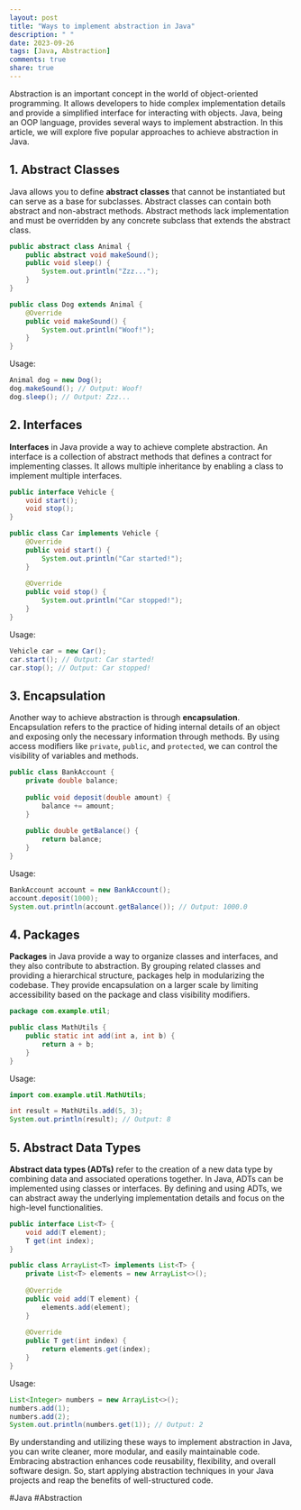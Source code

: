 ```yaml
---
layout: post
title: "Ways to implement abstraction in Java"
description: " "
date: 2023-09-26
tags: [Java, Abstraction]
comments: true
share: true
---
```


Abstraction is an important concept in the world of object-oriented programming. It allows developers to hide complex implementation details and provide a simplified interface for interacting with objects. Java, being an OOP language, provides several ways to implement abstraction. In this article, we will explore five popular approaches to achieve abstraction in Java.

## 1. Abstract Classes

Java allows you to define **abstract classes** that cannot be instantiated but can serve as a base for subclasses. Abstract classes can contain both abstract and non-abstract methods. Abstract methods lack implementation and must be overridden by any concrete subclass that extends the abstract class.

```java
public abstract class Animal {
    public abstract void makeSound();
    public void sleep() {
        System.out.println("Zzz...");
    }
}

public class Dog extends Animal {
    @Override
    public void makeSound() {
        System.out.println("Woof!");
    }
}
```
Usage:
```java
Animal dog = new Dog();
dog.makeSound(); // Output: Woof!
dog.sleep(); // Output: Zzz...
```

## 2. Interfaces

**Interfaces** in Java provide a way to achieve complete abstraction. An interface is a collection of abstract methods that defines a contract for implementing classes. It allows multiple inheritance by enabling a class to implement multiple interfaces.

```java
public interface Vehicle {
    void start();
    void stop();
}

public class Car implements Vehicle {
    @Override
    public void start() {
        System.out.println("Car started!");
    }
  
    @Override
    public void stop() {
        System.out.println("Car stopped!");
    }
}
```
Usage:
```java
Vehicle car = new Car();
car.start(); // Output: Car started!
car.stop(); // Output: Car stopped!
```

## 3. Encapsulation

Another way to achieve abstraction is through **encapsulation**. Encapsulation refers to the practice of hiding internal details of an object and exposing only the necessary information through methods. By using access modifiers like `private`, `public`, and `protected`, we can control the visibility of variables and methods.

```java
public class BankAccount {
    private double balance;
  
    public void deposit(double amount) {
        balance += amount;
    }
  
    public double getBalance() {
        return balance;
    }
}
```
Usage:
```java
BankAccount account = new BankAccount();
account.deposit(1000);
System.out.println(account.getBalance()); // Output: 1000.0
```

## 4. Packages

**Packages** in Java provide a way to organize classes and interfaces, and they also contribute to abstraction. By grouping related classes and providing a hierarchical structure, packages help in modularizing the codebase. They provide encapsulation on a larger scale by limiting accessibility based on the package and class visibility modifiers.

```java
package com.example.util;

public class MathUtils {
    public static int add(int a, int b) {
        return a + b;
    }
}
```
Usage:
```java
import com.example.util.MathUtils;

int result = MathUtils.add(5, 3);
System.out.println(result); // Output: 8
```

## 5. Abstract Data Types

**Abstract data types (ADTs)** refer to the creation of a new data type by combining data and associated operations together. In Java, ADTs can be implemented using classes or interfaces. By defining and using ADTs, we can abstract away the underlying implementation details and focus on the high-level functionalities.

```java
public interface List<T> {
    void add(T element);
    T get(int index);
}

public class ArrayList<T> implements List<T> {
    private List<T> elements = new ArrayList<>();
  
    @Override
    public void add(T element) {
        elements.add(element);
    }
  
    @Override
    public T get(int index) {
        return elements.get(index);
    }
}
```
Usage:
```java
List<Integer> numbers = new ArrayList<>();
numbers.add(1);
numbers.add(2);
System.out.println(numbers.get(1)); // Output: 2
```

By understanding and utilizing these ways to implement abstraction in Java, you can write cleaner, more modular, and easily maintainable code. Embracing abstraction enhances code reusability, flexibility, and overall software design. So, start applying abstraction techniques in your Java projects and reap the benefits of well-structured code.

#Java #Abstraction